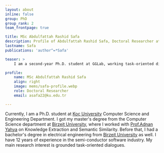 ```yaml
---
layout: about
inline: false
group: PhD
group_rank: 2
team_frontpage: true

title: MSc Abdulfattah Rashid Safa
description: Profile of Abdulfattah Rashid Safa, Doctoral Researcher at the GGLab.
lastname: Safa
publications: 'author^=*Safa'

teaser: >
    I am a second-year Ph.D. student at GGLab, working task-oriented dialogue systems.

profile:
    name: MSc Abdulfattah Rashid Safa
    align: right
    image: mems/safa-profile.webp
    role: Doctoral Researcher
    email: asafa22@ku.edu.tr

---
```

Currently, I am a Ph.D. student at [Koç University](https://www.ku.edu.tr/en/) Computer Science and Engineering Department. I got my master's degree from the Computer Science department at [Birzeit University](https://www.birzeit.edu/en), where I worked with [Prof.Adnan Yahya](https://www.birzeit.edu/en/faculty-staff/adnan-yahya) on Knowledge Extraction and Semantic Similarity. Before that, I had a bachelor's degree in electrical engineering from [Birzeit University](https://www.birzeit.edu/en) as well.  I have 12 years of experience in the semi-conductor software industry. My main research interest is grounded task-oriented dialogues.
